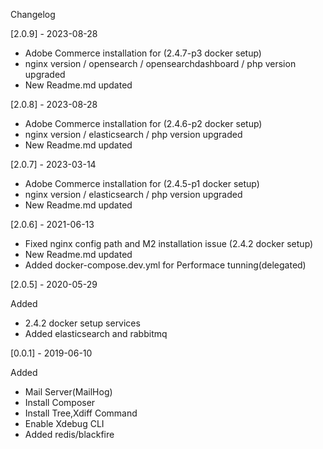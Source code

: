 Changelog

[2.0.9] - 2023-08-28

* Adobe Commerce installation for (2.4.7-p3 docker setup)
* nginx version / opensearch / opensearchdashboard / php version upgraded
* New Readme.md updated

[2.0.8] - 2023-08-28

* Adobe Commerce installation for (2.4.6-p2 docker setup)
* nginx version / elasticsearch / php version upgraded
* New Readme.md updated

[2.0.7] - 2023-03-14

* Adobe Commerce installation for (2.4.5-p1 docker setup)
* nginx version / elasticsearch / php version upgraded
* New Readme.md updated

[2.0.6] - 2021-06-13

* Fixed nginx config path and M2 installation issue (2.4.2 docker setup)
* New Readme.md updated
* Added docker-compose.dev.yml for Performace tunning(delegated)


[2.0.5] - 2020-05-29

Added
 * 2.4.2 docker setup services
 * Added elasticsearch and rabbitmq

[0.0.1] - 2019-06-10

Added
 * Mail Server(MailHog)
 * Install Composer
 * Install Tree,Xdiff Command
 * Enable Xdebug CLI
 * Added redis/blackfire